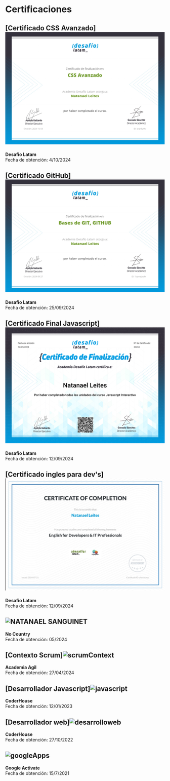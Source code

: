 # Certificaciones
## [Certificado CSS Avanzado]![CSS](assets/CSSavanzado.jpg)

**Desafio Latam**  
Fecha de obtención: 4/10/2024


## [Certificado GitHub]![GitHub](certificadoGitHub.jpg)

**Desafio Latam**  
Fecha de obtención: 25/09/2024

## [Certificado Final Javascript]![javascript](assets/certificadoFinal.png)

**Desafio Latam**  
Fecha de obtención: 12/09/2024

## [Certificado ingles para dev's]![javascript](assets/Ingles-profesionales-IT.jpg)

**Desafio Latam**  
Fecha de obtención: 12/09/2024

## ![NATANAEL SANGUINET](https://github.com/NatanaelLeites/certificaciones/assets/111026848/cc2d8cb0-653b-4e55-9780-a310e0835d13)

**No Country**  
Fecha de obtención: 05/2024



## [Contexto Scrum]![scrumContext](https://github.com/NatanaelLeites/certificaciones/assets/111026848/e83d9384-05b3-4bed-946c-cf6c8f8d0ba6)

**Academia Agil**  
Fecha de obtención: 27/04/2024



## [Desarrollador Javascript]![javascript](https://github.com/NatanaelLeites/certificaciones/assets/111026848/eb621446-efd6-4135-a22d-918c6ff8496f)

**CoderHouse**  
Fecha de obtención: 12/01/2023



## [Desarrollador web]![desarrolloweb](https://github.com/NatanaelLeites/certificaciones/assets/111026848/7ca49ff8-b3c1-4d32-9771-82b58f77d687)

**CoderHouse**  
Fecha de obtención: 27/10/2022


## ![googleApps](https://github.com/NatanaelLeites/certificaciones/assets/111026848/a625c6c0-4e4b-4fdc-81e4-bfef69648123)

**Google Activate**  
Fecha de obtención: 15/7/2021
